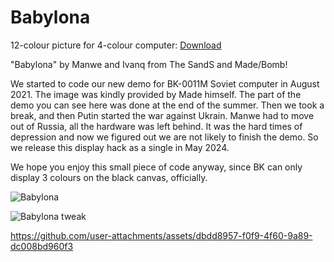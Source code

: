 # Babylona
12-colour picture for 4-colour computer: [Download](https://github.com/Manwe-SandS/Babylona/releases/download/BK-0011M/Babylona.bin)

"Babylona" by Manwe and Ivanq from The SandS and Made/Bomb!

We started to code our new demo for BK-0011M Soviet computer
in August 2021. The image was kindly provided by Made himself.
The part of the demo you can see here was done at the end of
the summer. Then we took a break, and then Putin started the
war against Ukrain. Manwe had to move out of Russia, all the
hardware was left behind. It was the hard times of depression
and now we figured out we are not likely to finish the demo.
So we release this display hack as a single in May 2024.

We hope you enjoy this small piece of code anyway, since BK
can only display 3 colours on the black canvas, officially.

![Babylona](https://github.com/user-attachments/assets/0b1b19af-61bc-4f91-843b-136602eb0aba)

![Babylona tweak](https://github.com/user-attachments/assets/f20cc735-86c0-4bb1-b22f-25734dd1bccf)

https://github.com/user-attachments/assets/dbdd8957-f0f9-4f60-9a89-dc008bd960f3
